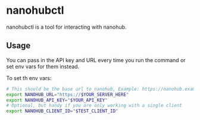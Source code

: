 # nanohubctl
nanohubctl is a tool for interacting with nanohub.

## Usage
You can pass in the API key and URL every time you run the command or set env vars for them instead.

To set th env vars:
```bash
# This should be the base url to nanohub, Example: https://nanohub.example.com/
export NANOHUB_URL="https://$YOUR_SERVER_HERE"
export NANOHUB_API_KEY="$YOUR_API_KEY"
# Optional, but handy if you are only working with a single client
export NANOHUB_CLIENT_ID="$TEST_CLIENT_ID"
```
